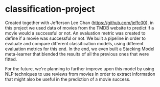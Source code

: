 # classification-project

Created together with Jefferson Lee Chan (https://github.com/jeffc00), in this project we used data of movies from the TMDB website to predict if a movie would a successful or not. An evaluation metric was created to define if a movie was successful or not. We built a pipeline in order to evaluate and compare different classification models, using different evaluation metrics for this end. In the end, we even built a Stacking Model meta-learner that blended the results of all the previous ones that were fitted.

For the future, we're planning to further improve upon this model by using NLP techniques to use reviews from movies in order to extract information that might also be useful in the prediction of a movie success.
